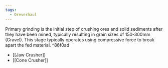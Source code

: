 ```yaml
---
tags:
  - Oreverhaul
---
```

Primary grinding is the initial step of crushing ores and solid sediments after they have been mined, typically resulting in grain sizes of 150-300mm (Gravel).
This stage typically operates using compressive force to break apart the fed material.  ^86f0ad
- [[Jaw Crusher]]
- [[Cone Crusher]]